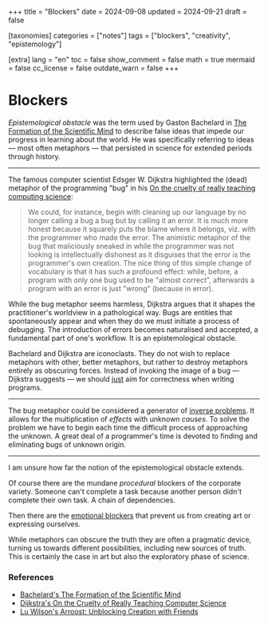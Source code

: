 +++
title = "Blockers"
date = 2024-09-08
updated = 2024-09-21
draft = false

[taxonomies]
categories = ["notes"]
tags = ["blockers", "creativity", "epistemology"]

[extra]
lang = "en"
toc = false
show_comment = false
math = true
mermaid = false
cc_license = false
outdate_warn = false
+++

# Blockers

_Epistemological obstacle_ was the term used by Gaston Bachelard in
[The Formation of the Scientific Mind](https://www.topoi.net/wp-content/uploads/2012/12/The-Formation-of-the-Scientific-Mind.pdf)
to describe false ideas that impede our progress in learning about the world.
He was specifically referring to ideas — most often metaphors — that
persisted in science for extended periods through history.

---

The famous computer scientist Edsger W. Dijkstra highlighted the
(dead) metaphor of the programming "bug" in his
[On the cruelty of really teaching computing science](https://www.cs.utexas.edu/~EWD/transcriptions/EWD10xx/EWD1036.html#:~:text=The%20animistic%20metaphor%20of%20the,is%20the%20programmer's%20own%20creation):

> We could, for instance, begin with cleaning up our language by no longer calling a bug a bug but by calling it an error. It is much more honest because it squarely puts the blame where it belongs, viz. with the programmer who made the error. The animistic metaphor of the bug that maliciously sneaked in while the programmer was not looking is intellectually dishonest as it disguises that the error is the programmer's own creation. The nice thing of this simple change of vocabulary is that it has such a profound effect: while, before, a program with only one bug used to be "almost correct", afterwards a program with an error is just "wrong" (because in error).

While the bug metaphor seems harmless, Dijkstra argues that it shapes the practitioner's worldview in a pathological way.
Bugs are entities that spontaneously appear and when they do we must initiate a process of debugging.
The introduction of errors becomes naturalised and accepted, a fundamental part of one's workflow.
It is an epistemological obstacle.

Bachelard and Dijkstra are iconoclasts.
They do not wish to replace metaphors with other, better metaphors,
but rather to destroy metaphors entirely as obscuring forces.
Instead of invoking the image of a bug — Dijkstra suggests — we 
should [just](https://www.todepond.com/wikiblogarden/better-computing/just/)
aim for correctness when writing programs.

---

The bug metaphor could be considered a generator of [inverse problems](@/notes/inverseproblems.md).
It allows for the multiplication of _effects_ with unknown _causes_.
To solve the problem we have to begin each time the difficult process of approaching the unknown.
A great deal of a programmer's time is devoted to finding and eliminating bugs of unknown origin.

---

I am unsure how far the notion of the epistemological obstacle extends.

Of course there are the mundane _procedural_ blockers of the corporate variety.
Someone can't complete a task because another person didn't complete their own task.
A chain of dependencies.

Then there are the [emotional blockers](https://www.todepond.com/report/arroost/) that prevent
us from creating art or expressing ourselves.

While metaphors can obscure the truth they are often a pragmatic device, turning
us towards different possibilities, including new sources of truth.
This is certainly the case in art but also the exploratory phase of science.

### References

- [Bachelard's The Formation of the Scientific Mind](https://www.cs.utexas.edu/~EWD/transcriptions/EWD10xx/EWD1036.html#:~:text=The%20animistic%20metaphor%20of%20the,is%20the%20programmer's%20own%20creation)
- [Dijkstra's On the Cruelty of Really Teaching Computer Science](https://www.cs.utexas.edu/~EWD/transcriptions/EWD10xx/EWD1036.html#:~:text=The%20animistic%20metaphor%20of%20the,is%20the%20programmer's%20own%20creation)
- [Lu Wilson's Arroost: Unblocking Creation with Friends](https://www.todepond.com/report/arroost/)
